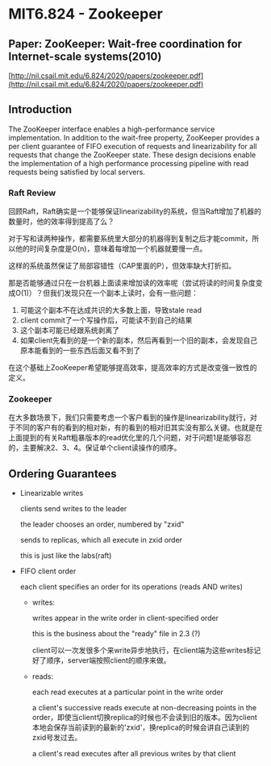 # MIT6.824 - Zookeeper

## Paper: ZooKeeper: Wait-free coordination for Internet-scale systems\(2010\)

[http://nil.csail.mit.edu/6.824/2020/papers/zookeeper.pdf](http://nil.csail.mit.edu/6.824/2020/papers/zookeeper.pdf)

## Introduction

The ZooKeeper interface enables a high-performance service implementation. In addition to the wait-free property, ZooKeeper provides a per client guarantee of FIFO execution of requests and linearizability for all requests that change the ZooKeeper state. These design decisions enable the implementation of a high performance processing pipeline with read requests being satisfied by local servers.

### Raft Review

回顾Raft，Raft确实是一个能够保证linearizability的系统，但当Raft增加了机器的数量时，他的效率得到提高了么？

对于写和读两种操作，都需要系统里大部分的机器得到复制之后才能commit，所以他的时间复杂度是O\(n\)，意味着每增加一个机器就要慢一点。

这样的系统虽然保证了局部容错性（CAP里面的P），但效率缺大打折扣。

那是否能够通过只在一台机器上面读来增加读的效率呢（尝试将读的时间复杂度变成O\(1\)）？但我们发现只在一个副本上读时，会有一些问题：

1. 可能这个副本不在达成共识的大多数上面，导致stale read
2. client commit了一个写操作后，可能读不到自己的结果
3. 这个副本可能已经跟系统剥离了
4. 如果client先看到的是一个新的副本，然后再看到一个旧的副本，会发现自己原本能看到的一些东西后面又看不到了

在这个基础上ZooKeeper希望能够提高效率，提高效率的方式是改变强一致性的定义。

### Zookeeper

在大多数场景下，我们只需要考虑一个客户看到的操作是linearizability就行，对于不同的客户有的看到的相对新，有的看到的相对旧其实没有那么关键。也就是在上面提到的有关Raft粗暴版本的read优化里的几个问题，对于问题1是能够容忍的，主要解决2、3、4。保证单个client读操作的顺序。

## Ordering Guarantees

* Linearizable writes

  clients send writes to the leader

  the leader chooses an order, numbered by "zxid"

  sends to replicas, which all execute in zxid order

  this is just like the labs\(raft\)

* FIFO client order

  each client specifies an order for its operations \(reads AND writes\)

  * writes:

    writes appear in the write order in client-specified order

    this is the business about the "ready" file in 2.3 \(?\)

    client可以一次发很多个来write异步地执行，在client端为这些writes标记好了顺序，server端按照client的顺序来做。

  * reads:

    each read executes at a particular point in the write order

    a client's successive reads execute at non-decreasing points in the order，即使当client切换replica的时候也不会读到旧的版本。因为client本地会保存当前读到的最新的'zxid'，换replica的时候会讲自己读到的zxid号发过去。

    a client's read executes after all previous writes by that client

### 

